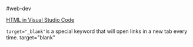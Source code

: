 #web-dev 

[HTML in Visual Studio Code](https://code.visualstudio.com/docs/languages/html)

`target="_blank"`is a special keyword that will open links in a new tab every time. target="blank"
